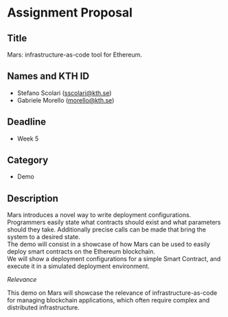 # Assignment Proposal

## Title

Mars: infrastructure-as-code tool for Ethereum.

## Names and KTH ID

  - Stefano Scolari (sscolari@kth.se)
  - Gabriele Morello (morello@kth.se)

## Deadline

- Week 5

## Category

- Demo

## Description

Mars introduces a novel way to write deployment configurations. Programmers easily state what contracts should exist and what parameters should they take. Additionally precise calls can be made that bring the system to a desired state.<br/>
The demo will consist in a showcase of how Mars can be used to easily deploy smart contracts on the Ethereum blockchain.<br/>
We will show a deployment configurations for a simple Smart Contract, and execute it in a simulated deployment environment. 

*Relevance*

This demo on Mars will showcase the relevance of infrastructure-as-code for managing blockchain applications, which often require complex and distributed infrastructure.